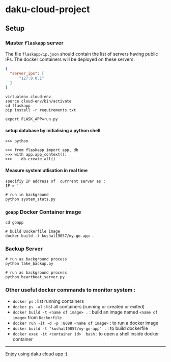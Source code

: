 # daku-cloud-project

## Setup

### Master `flaskapp` server

The file `flaskapp/ip.json` should contain the list of servers having public IPs. The docker containers will be deployed on these servers.

```json
{
  "server_ips": [
	  "127.0.0.1"
  ]
}
```


```
virtualenv cloud-env
source cloud-env/bin/activate
cd flaskapp
pip install -r requirements.txt

export FLASK_APP=run.py
```

#### setup database by initialising a python shell

```
>>> python

>>> from flaskapp import app, db
>>> with app.app_context():
>>>    db.create_all()
```

#### Measure system utlisation in real time

```
specifiy IP address of  currrent server as :
IP = ''
```

```
# run in background
python system_stats.py
```

### `goapp` Docker Container image

```
cd goapp

# build Dockerfile image
docker build -t kushal19057/my-go-app .
```

### Backup Server

```
# run as background process
python take_backup.py

# run as background process
python heartbeat_server.py
```

### Other useful docker commands to monitor system :

- `docker ps` : list running containers
- `docker ps -al` : list all containers (running or created or exited)
- `docker build -t <name of image> .` : build an image named `<name of image>` from `Dockerfile`
- `docker run -it -d -p :8080 <name of image>` : to run a docker image
- `docker build -t "kushal19057/my-go-app" .` : to build dockerfile
- `docker exec -it <container id>  bash` : to open a shell inside docker container

---

Enjoy using daku cloud app :)
